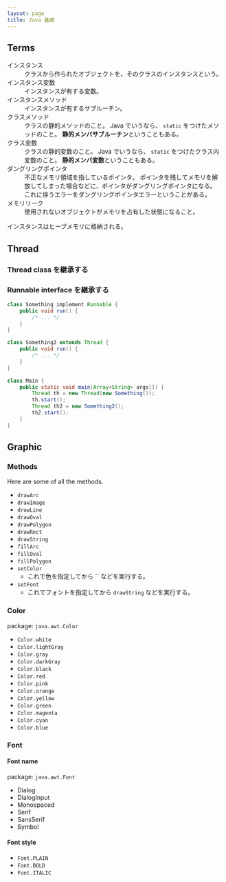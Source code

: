 ```yaml
---
layout: page
title: Java 基礎
---
```


## Terms

<dl>
  <dt>インスタンス</dt>
  <dd>クラスから作られたオブジェクトを、そのクラスの<strrong>インスタンス</strrong>という。</dd>
  <dt>インスタンス変数</dt>
  <dd>インスタンスが有する変数。</dd>
  <dt>インスタンスメソッド</dt>
  <dd>インスタンスが有するサブルーチン。</dd>
  <dt>クラスメソッド</dt>
  <dd>クラスの静的メソッドのこと。 Java でいうなら、 <code>static</code> をつけたメソッドのこと。 <strong>静的メンバサブルーチン</strong>ということもある。</dd>
  <dt>クラス変数</dt>
  <dd>クラスの静的変数のこと。 Java でいうなら、 <code>static</code> をつけたクラス内変数のこと。 <strong>静的メンバ変数</strong>ということもある。</dd>
  <dt>ダングリングポインタ</dt>
  <dd>不正なメモリ領域を指しているポインタ。 ポインタを残してメモリを解放してしまった場合などに、ポインタがダングリングポインタになる。 これに伴うエラーをダングリングポインタエラーということがある。</dd>
  <dt>メモリリーク</dt>
  <dd>使用されないオブジェクトがメモリを占有した状態になること。</dd>
</dl>
<p>インスタンスはヒープメモリに格納される。</p>

## Thread

### Thread class を継承する

### Runnable interface を継承する

```java
class Something implement Runnable {
    public void run() {
        /* ... */
    }
}

class Something2 extends Thread {
    public void run() {
        /* ... */
    }
}

class Main {
    public static void main(Array<String> args[]) {
        Thread th = new Thread(new Something());
        th.start();
        Thread th2 = new Something2();
        th2.start();
    }
}
```


## Graphic

### Methods

Here are some of all the methods.

* `drawArc`
* `drawImage`
* `drawLine`
* `drawOval`
* `drawPolygon`
* `drawRect`
* `drawString`
* `fillArc`
* `fillOval`
* `fillPolygon`
* `setColor`
    * これで色を指定してから `` などを実行する。
* `setFont`
    * これでフォントを指定してから `drawString` などを実行する。

### Color

package: `java.awt.Color`

* `Color.white`
* `Color.lightGray`
* `Color.gray`
* `Color.darkGray`
* `Color.black`
* `Color.red`
* `Color.pink`
* `Color.orange`
* `Color.yellow`
* `Color.green`
* `Color.magenta`
* `Color.cyan`
* `Color.blue`

### Font

#### Font name

package: `java.awt.Font`

* Dialog
* DialogInput
* Monospaced
* Serif
* SansSerif
* Symbol

#### Font style

* `Font.PLAIN`
* `Font.BOLD`
* `Font.ITALIC`
